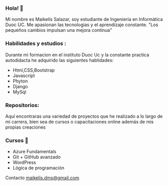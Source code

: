 ### Hola! 👋

Mi nombre es Maikelis Salazar, soy estudiante de Ingeniería en Informática Duoc UC. 
Me apasionan las tecnologias y el aprendizaje constante. "Los pequeños cambios impulsan una mejora continua"

### Habilidades y estudios : 
Durante mi formacion en el instituto Duoc Uc y la constante practica autodidacta he adquirido las siguientes hablidades:

* Html,CSS,Bootstrap 
* Javascript 
* Phyton
* Django
* MySql 

### Repositorios: 
Aquí encontraras una variedad de proyectos que he realizado a lo largo de mi carrera, bien sea de cursos o capacitaciones online además de mis propias creaciones 

### Cursos 📖
* Azure Fundamentals 
* Git + GitHub avanzado 
* WordPress 
* Lógica de programación  

Contacto maikelis.dms@gmail.com
